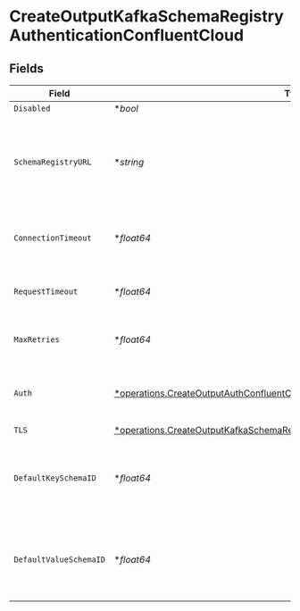 # CreateOutputKafkaSchemaRegistryAuthenticationConfluentCloud


## Fields

| Field                                                                                                                                                                           | Type                                                                                                                                                                            | Required                                                                                                                                                                        | Description                                                                                                                                                                     |
| ------------------------------------------------------------------------------------------------------------------------------------------------------------------------------- | ------------------------------------------------------------------------------------------------------------------------------------------------------------------------------- | ------------------------------------------------------------------------------------------------------------------------------------------------------------------------------- | ------------------------------------------------------------------------------------------------------------------------------------------------------------------------------- |
| `Disabled`                                                                                                                                                                      | **bool*                                                                                                                                                                         | :heavy_minus_sign:                                                                                                                                                              | N/A                                                                                                                                                                             |
| `SchemaRegistryURL`                                                                                                                                                             | **string*                                                                                                                                                                       | :heavy_minus_sign:                                                                                                                                                              | URL for accessing the Confluent Schema Registry. Example: http://localhost:8081. To connect over TLS, use https instead of http.                                                |
| `ConnectionTimeout`                                                                                                                                                             | **float64*                                                                                                                                                                      | :heavy_minus_sign:                                                                                                                                                              | Maximum time to wait for a Schema Registry connection to complete successfully                                                                                                  |
| `RequestTimeout`                                                                                                                                                                | **float64*                                                                                                                                                                      | :heavy_minus_sign:                                                                                                                                                              | Maximum time to wait for the Schema Registry to respond to a request                                                                                                            |
| `MaxRetries`                                                                                                                                                                    | **float64*                                                                                                                                                                      | :heavy_minus_sign:                                                                                                                                                              | Maximum number of times to try fetching schemas from the Schema Registry                                                                                                        |
| `Auth`                                                                                                                                                                          | [*operations.CreateOutputAuthConfluentCloud](../../models/operations/createoutputauthconfluentcloud.md)                                                                         | :heavy_minus_sign:                                                                                                                                                              | Credentials to use when authenticating with the schema registry using basic HTTP authentication                                                                                 |
| `TLS`                                                                                                                                                                           | [*operations.CreateOutputKafkaSchemaRegistryTLSSettingsClientSideConfluentCloud](../../models/operations/createoutputkafkaschemaregistrytlssettingsclientsideconfluentcloud.md) | :heavy_minus_sign:                                                                                                                                                              | N/A                                                                                                                                                                             |
| `DefaultKeySchemaID`                                                                                                                                                            | **float64*                                                                                                                                                                      | :heavy_minus_sign:                                                                                                                                                              | Used when __keySchemaIdOut is not present, to transform key values, leave blank if key transformation is not required by default.                                               |
| `DefaultValueSchemaID`                                                                                                                                                          | **float64*                                                                                                                                                                      | :heavy_minus_sign:                                                                                                                                                              | Used when __valueSchemaIdOut is not present, to transform _raw, leave blank if value transformation is not required by default.                                                 |
